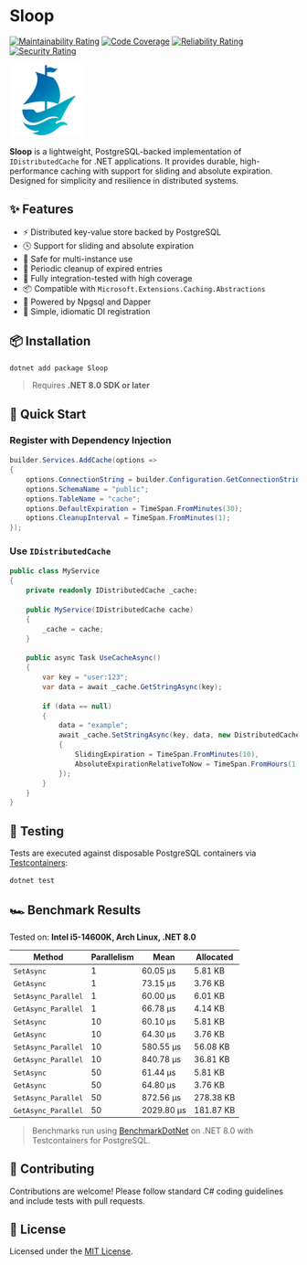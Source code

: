 ﻿# Sloop

[![Maintainability Rating](https://sonarcloud.io/api/project_badges/measure?project=dev-hancock_Sloop&metric=sqale_rating)](https://sonarcloud.io/summary/new_code?id=dev-hancock_Sloop)
[![Code Coverage](https://sonarcloud.io/api/project_badges/measure?project=dev-hancock_Sloop&metric=coverage)](https://sonarcloud.io/summary/new_code?id=dev-hancock_Sloop)
[![Reliability Rating](https://sonarcloud.io/api/project_badges/measure?project=dev-hancock_Sloop&metric=reliability_rating)](https://sonarcloud.io/summary/new_code?id=dev-hancock_Sloop)
[![Security Rating](https://sonarcloud.io/api/project_badges/measure?project=dev-hancock_Sloop&metric=security_rating)](https://sonarcloud.io/summary/new_code?id=dev-hancock_Sloop)

![Sloop logo](icon.png)

**Sloop** is a lightweight, PostgreSQL-backed implementation of `IDistributedCache` for .NET applications. It provides
durable, high-performance caching with support for sliding and absolute expiration. Designed for simplicity and
resilience in distributed systems.

## ✨ Features

- ⚡ Distributed key-value store backed by PostgreSQL
- 🕓 Support for sliding and absolute expiration
- 🔁 Safe for multi-instance use
- 🧹 Periodic cleanup of expired entries
- 🧪 Fully integration-tested with high coverage
- 📦 Compatible with `Microsoft.Extensions.Caching.Abstractions`
- 🐘 Powered by Npgsql and Dapper
- 💉 Simple, idiomatic DI registration

## 📦 Installation

```bash
dotnet add package Sloop
````

> Requires **.NET 8.0 SDK or later**

## 🚀 Quick Start

### Register with Dependency Injection

```csharp
builder.Services.AddCache(options =>
{
    options.ConnectionString = builder.Configuration.GetConnectionString("Postgres")!;
    options.SchemaName = "public";
    options.TableName = "cache";
    options.DefaultExpiration = TimeSpan.FromMinutes(30);
    options.CleanupInterval = TimeSpan.FromMinutes(1);
});
```

### Use `IDistributedCache`

```csharp
public class MyService
{
    private readonly IDistributedCache _cache;

    public MyService(IDistributedCache cache)
    {
        _cache = cache;
    }

    public async Task UseCacheAsync()
    {
        var key = "user:123";
        var data = await _cache.GetStringAsync(key);

        if (data == null)
        {
            data = "example";
            await _cache.SetStringAsync(key, data, new DistributedCacheEntryOptions
            {
                SlidingExpiration = TimeSpan.FromMinutes(10),
                AbsoluteExpirationRelativeToNow = TimeSpan.FromHours(1)
            });
        }
    }
}
```

## 🧪 Testing

Tests are executed against disposable PostgreSQL containers
via [Testcontainers](https://github.com/testcontainers/testcontainers-dotnet):

```bash
dotnet test
```

## 🏎 Benchmark Results

Tested on: **Intel i5-14600K, Arch Linux, .NET 8.0**

| Method              | Parallelism | Mean       | Allocated |
|---------------------|-------------|------------|-----------|
| `SetAsync`          | 1           | 60.05 µs   | 5.81 KB   |
| `GetAsync`          | 1           | 73.15 µs   | 3.76 KB   |
| `SetAsync_Parallel` | 1           | 60.00 µs   | 6.01 KB   |
| `GetAsync_Parallel` | 1           | 66.78 µs   | 4.14 KB   |
| `SetAsync`          | 10          | 60.10 µs   | 5.81 KB   |
| `GetAsync`          | 10          | 64.30 µs   | 3.76 KB   |
| `SetAsync_Parallel` | 10          | 580.55 µs  | 56.08 KB  |
| `GetAsync_Parallel` | 10          | 840.78 µs  | 36.81 KB  |
| `SetAsync`          | 50          | 61.44 µs   | 5.81 KB   |
| `GetAsync`          | 50          | 64.80 µs   | 3.76 KB   |
| `SetAsync_Parallel` | 50          | 872.56 µs  | 278.38 KB |
| `GetAsync_Parallel` | 50          | 2029.80 µs | 181.87 KB |

> Benchmarks run using [BenchmarkDotNet](https://benchmarkdotnet.org) on .NET 8.0 with Testcontainers for PostgreSQL.

## 🤝 Contributing

Contributions are welcome! Please follow standard C# coding guidelines and include tests with pull requests.

## 📄 License

Licensed under the [MIT License](LICENSE).
